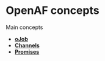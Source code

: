 # OpenAF concepts

Main concepts

* __[oJob](/concepts/oJob.md)__
* __[Channels](/concepts/OpenAF-Channels.md)__
* __[Promises](/concepts/OpenAF-oPromise.md)__